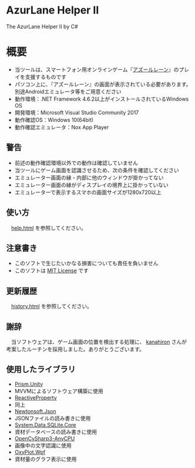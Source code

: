 # AzurLane Helper II

The AzurLane Helper II by C#

# 概要

- 当ツールは、スマートフォン用オンラインゲーム『[アズールレーン](http://www.azurlane.jp)』のプレイを支援するものです
- パソコン上に、『アズールレーン』の画面が表示されている必要があります。別途Androidエミュレータ等をご用意ください
- 動作環境：.NET Framework 4.6.2以上がインストールされているWindows OS
- 開発環境：Microsoft Visual Studio Community 2017
- 動作確認OS：Windows 10(64bit)
- 動作確認エミュレータ：Nox App Player

## 警告

- 前述の動作確認環境以外での動作は確認していません
- 当ツールにゲーム画面を認識させるため、次の条件を確認してください
 - エミュレーター画面の縁・内部に他のウィンドウが掛かってない
 - エミュレーター画面の縁がディスプレイの境界上に掛かっていない
 - エミュレーターで表示するスマホの画面サイズが1280x720以上

## 使い方

　[help.html](./help/help.html) を参照してください。

## 注意書き

- このソフトで生じたいかなる損害についても責任を負いません
- このソフトは [MIT License](https://ja.osdn.net/projects/opensource/wiki/licenses%2FMIT_license) です

## 更新履歴

　[history.html](./help/history.html) を参照してください。

## 謝辞

　当ソフトウェアは、ゲーム画面の位置を検出する処理に、 [kanahiron](https://github.com/kanahiron/) さんが考案したルーチンを採用しました。ありがとうございます。

## 使用したライブラリ

- [Prism.Unity](https://www.nuget.org/packages/Prism.Unity/)
 - MVVMによるソフトウェア構築に使用
- [ReactiveProperty](https://www.nuget.org/packages/ReactiveProperty/4.0.0-pre4)
 - 同上
- [Newtonsoft.Json](https://www.nuget.org/packages/Newtonsoft.Json/)
 - JSONファイルの読み書きに使用
- [System.Data.SQLite.Core](https://www.nuget.org/packages/System.Data.SQLite.Core/)
 - 資材データベースの読み書きに使用
- [OpenCvSharp3-AnyCPU](https://www.nuget.org/packages/OpenCvSharp3-AnyCPU/)
 - 画像中の文字認識に使用
- [OxyPlot.Wpf](https://www.nuget.org/packages/OxyPlot.Wpf/)
 - 資材量のグラフ表示に使用
